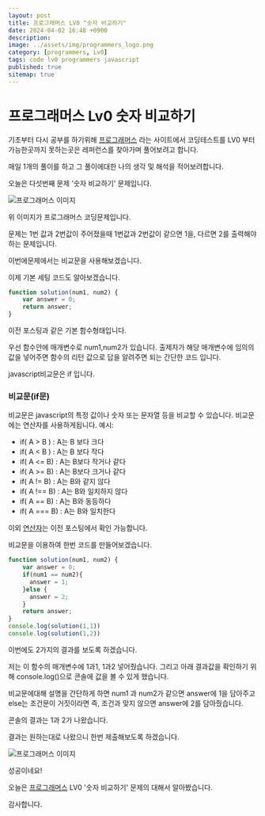 ```yaml
---
layout: post
title: 프로그래머스 LV0 "숫자 비교하기"
date: 2024-04-02 16:48 +0900
description: 
image: ../assets/img/programmers_logo.png
category: [programmers, Lv0]
tags: code lv0 programmers javascript
published: true
sitemap: true
---
```


# 프로그래머스 Lv0 숫자 비교하기

  기초부터 다시 공부를 하기위해 [프로그래머스](https://programmers.co.kr/) 라는 사이트에서
  코딩테스트를 LV0 부터 가능한곳까지 못하는곳은 레퍼런스를 찾아가며 풀어보려고 합니다.
  
  매일 1개의 풀이를 하고 그 풀이에대한 나의 생각 및 해석을 적어보려합니다.

  오늘은 다섯번째 문제 '숫자 비교하기' 문제입니다.

  ![프로그래머스 이미지](../assets/img/숫자비교하기_01.png)

  위 이미지가 프로그래머스 코딩문제입니다.
  
  문제는 1번 값과 2번값이 주어졌을때 1번값과 2번값이 같으면 1을, 다르면 2를 출력해야하는 문제입니다.   
  
  이번에문제에서는 비교문을 사용해보겠습니다.

  이제 기본 세팅 코드도 알아보겠습니다.
  
```javascript
function solution(num1, num2) {
    var answer = 0;
    return answer;
}
``` 
이전 포스팅과 같은 기본 함수형태입니다.

우선 함수안에 매개변수로 num1,num2가 있습니다. 출제자가 해당 매개변수에 임의의 값을 넣어주면
함수의 리턴 값으로 답을 알려주면 되는 간단한 코드 입니다.

javascript비교문은 if 입니다.

### 비교문(if문)
  비교문은 javascript의 특정 값이나 숫자 또는 문자열 등을 비교할 수 있습니다. 비교문에는 연산자를 사용하게됩니다.
  예시:
  + if( A > B ) :  A는 B 보다 크다
  + if( A < B ) :  A는 B 보다 작다
  + if( A <= B) :  A는 B보다 작거나 같다
  + if( A >= B) :  A는 B보다 크거나 같다
  + if( A != B) :  A는 B와 같지 않다
  + if( A !== B) :  A는 B와 일치하지 않다
  + if( A == B) :  A는 B와 동등하다
  + if( A === B) :  A는 B와 일치한다
  
  이외 [연산자](https://spearboy.github.io/posts/programmers_3#연산자)는 이전 포스팅에서 확인 가능합니다.

비교문을 이용하여 한번 코드를 만들어보겠습니다.
```javascript
function solution(num1, num2) {
    var answer = 0;
    if(num1 == num2){
      answer = 1;
    }else {
      answer = 2;
    }
    return answer;
}
console.log(solution(1,1))
console.log(solution(1,2))
``` 

이번에도 2가지의 결과를 보도록 하겠습니다.

저는 이 함수의 매개변수에 1과1, 1과2 넣어줬습니다. 
그리고 아래 결과값을 확인하기 위해 console.log()으로 콘솔에 값을 볼 수 있게 했습니다.

비교문에대해 설명을 간단하게 하면 num1 과 num2가 같으면 answer에 1을 담아주고
else는 조건문이 거짓이라면 즉, 조건과 맞지 않으면 answer에 2를 담아줬습니다.

콘솔의 결과는 1과 2가 나왔습니다.

결과는 원하는대로 나왔으니 한번 제출해보도록 하겠습니다.

![프로그래머스 이미지](../assets/img/숫자비교하기_02.png)

성공이네요!

오늘은 [프로그래머스](https://programmers.co.kr/) LV0 '숫자 비교하기' 문제의 대해서 알아봤습니다.

감사합니다.